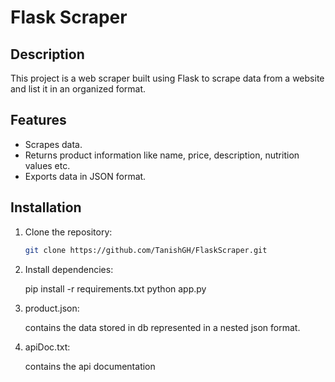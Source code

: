 # Flask Scraper

## Description
This project is a web scraper built using Flask to scrape data from a website and list it in an organized format.

## Features
- Scrapes data.
- Returns product information like name, price, description, nutrition values etc.
- Exports data in JSON format.

## Installation

1. Clone the repository:
   ```bash
   git clone https://github.com/TanishGH/FlaskScraper.git

2. Install dependencies:

   pip install -r requirements.txt
   python app.py

3. product.json:

   contains the data stored in db represented in a nested json format.

4. apiDoc.txt:

   contains the api documentation